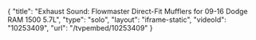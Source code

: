{
    "title": "Exhaust Sound: Flowmaster Direct-Fit Mufflers for 09-16 Dodge RAM 1500 5.7L",
    "type": "solo",
    "layout": "iframe-static",
    "videoId": "10253409",
    "url": "\/tvpembed\/10253409"
}